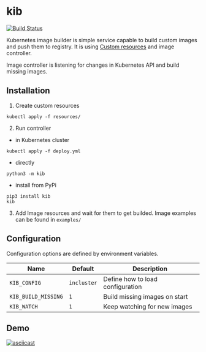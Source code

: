 # kib

[![Build Status](https://travis-ci.org/tomkukral/kib.svg?branch=master)](https://travis-ci.org/tomkukral/kib)

Kubernetes image builder is simple service capable to build custom images and push them to registry. It is using [Custom resources](https://kubernetes.io/docs/concepts/api-extension/custom-resources/) and image controller.

Image controller is listening for changes in Kubernetes API and build missing images.

## Installation

1. Create custom resources

```
kubectl apply -f resources/
```

2. Run controller

* in Kubernetes cluster

```
kubectl apply -f deploy.yml
```

* directly

```
python3 -m kib
```

* install from PyPi

```
pip3 install kib
kib
```

3. Add Image resources and wait for them to get builded. Image examples can be found in `examples/`

## Configuration

Configuration options are defined by environment variables.

Name | Default | Description
--- | --- | ---
`KIB_CONFIG` | `incluster` | Define how to load configuration
`KIB_BUILD_MISSING` | `1` | Build missing images on start
`KIB_WATCH` | `1` | Keep watching for new images

## Demo

[![asciicast](https://asciinema.org/a/137445.png)](https://asciinema.org/a/137445)
